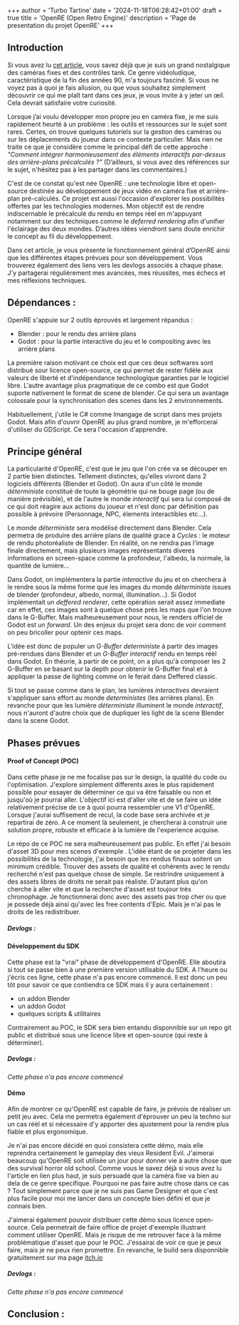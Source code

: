 +++
author = 'Turbo Tartine'
date = '2024-11-18T06:28:42+01:00'
draft = true
title = 'OpenRE (Open Retro Engine)'
description = 'Page de presentation du projet OpenRE'
+++
## Introduction
Si vous avez lu [cet article](/posts/i_love_fixed_cams), vous savez déjà que je suis un grand nostalgique des caméras fixes et des contrôles tank. Ce genre vidéoludique, caractéristique de la fin des années 90, m'a toujours fasciné. Si vous ne voyez pas à quoi je fais allusion, ou que vous souhaitez simplement découvrir ce qui me plaît tant dans ces jeux, je vous invite à y jeter un œil. Cela devrait satisfaire votre curiosité.

Lorsque j’ai voulu développer mon propre jeu en caméra fixe, je me suis rapidement heurté à un problème : les outils et ressources sur le sujet sont rares. Certes, on trouve quelques tutoriels sur la gestion des caméras ou sur les déplacements du joueur dans ce contexte particulier. Mais rien ne traite ce que je considère comme le principal défi de cette approche : *"Comment intégrer harmonieusement des éléments interactifs par-dessus des arrière-plans précalculés ?"* (D’ailleurs, si vous avez des références sur le sujet, n'hésitez pas à les partager dans les commentaires.)

C'est de ce constat qu'est née OpenRE : une technologie libre et open-source destinée au développement de jeux vidéo en caméra fixe et arrière-plan pré-calculés. Ce projet est aussi l'occasion d'explorer les possibilités offertes par les technologies modernes. Mon objectif est de rendre indiscernable le précalculé du rendu en temps réel en m'appuyant notamment sur des techniques comme le *deferred rendering* afin d'unifier l'éclairage des deux mondes. D’autres idées viendront sans doute enrichir le concept au fil du développement.

Dans cet article, je vous présente le fonctionnement général d’OpenRE ainsi que les différentes étapes prévues pour son développement. Vous trouverez également des liens vers les devlogs associés à chaque phase. J'y partagerai régulièrement mes avancées, mes réussites, mes échecs et mes réflexions techniques.

## Dépendances :
OpenRE s'appuie sur 2 outils éprouvés et largement répandus :
- Blender : pour le rendu des arrière plans
- Godot : pour la partie interactive du jeu et le compositing avec les arrière plans

La première raison motivant ce choix est que ces deux softwares sont distribué sour licence open-source, ce qui permet de rester fidèle aux valeurs de liberté et d'indépendance technologique garanties par le logiciel libre. L'autre avantage plus pragmatique de ce combo est que Godot suporte nativement le format de scene de blender. Ce qui sera un avantage colossale pour la synchronisation des scenes dans les 2 environnements.

Habituellement, j'utile le C# comme lmangage de script dans mes projets Godot. Mais afin d'ouvrir OpenRE au plus grand nombre, je m'efforcerai d'utiliser du GDScript. Ce sera l'occasion d'apprendre.

## Principe général
La particularité d'OpenRE, c'est que le jeu que l'on crée va se découper en 2 partie bien distinctes. Tellement distinctes, qu'elles vivront dans 2 logiciels différents (Blender et Godot). On aura d'un côté le monde *déterministe* constitué de toute la géométrie qui ne bouge page (ou de manière prévisible), et de l'autre le monde *interactif* qui sera lui composé de ce qui doit réagire aux actions du joueur et n'est donc par définition pas possible à prévoire (Personnage, NPC, élements interactibles etc...).

Le monde *déterministe* sera modélisé directement dans Blender. Cela permetra de produire des arrière plans de qualité grace à *Cycles* : le moteur de rendu photoréaliste de Blender. En réalité, on ne rendra pas l'image finale directement, mais plusieurs images représentants diveres informations en screen-space comme la profondeur, l'albedo, la normale, la quantité de lumière...

Dans Godot, on implémentera la partie *interactive* du jeu et on cherchera à le rendre sous la même forme que les images du monde *déterministe* issues de blender (profondeur, albedo, normal, illumination...). Si Godot implémentait un *deffered renderer*, cette opération serait assez immediate car en effet, ces images sont à quelque chose près les maps que l'on trouve dans le G-Buffer. Mais malheureusement pour nous, le renders officiel de Godot est un *forward*. Un des enjeux du projet sera donc de voir comment on peu bricoller pour optenir ces maps.
 
L'idée est donc de populer un *G-Buffer deterministe* à partir des images pré-rendues dans Blender et un *G-Buffer interactif* rendu en temps réèl dans Godot. En théorie, à partir de ce point, on a plus qu'à composer les 2 G-Buffer en se basant sur la depth pour obtenir le G-Buffer final et à appliquer la passe de lighting comme on le ferait dans Deffered classic.
 
Si tout se passe comme dans le plan, les lumières *interactives* devraient s'appliquer sans effort au monde *deterministes* (les arrières plans). En revanche pour que les lumière *déterministe* illuminent le monde *interactif*, nous n'auront d'autre choix que de dupliquer les light de la scene Blender dans la scene Godot.

## Phases prévues

#### Proof of Concept (POC)
Dans cette phase je ne me focalise pas sur le design, la qualité du code ou l'optimisation. J'explore simplement differents axes le plus rapidement possible pour essayer de déterminer ce qui va être faisable ou non et jusqu'où je pourrai aller. L'objectif ici est d'aller vite et de se faire un idée relativement précise de ce à quoi pourra ressembler une V1 d'OpenRE. Lorsque j'aurai suffisement de recul, la code base sera archivée et je repartirai de zéro. A ce moment là seulement, je chercherai à construir une solution propre, robuste et efficace à la lumière de l'experience acquise.

Le répo de ce POC ne sera malheureusement pas public. En effet j'ai besoin d'asset 3D pour mes scenes d'exemple <trouver un meilleur terme>. L'idée étant de se projeter dans les possibilités de la technologie, j'ai besoin que les rendus finaux soitent un minimum crédible. Trouver des assets de qualité et cohérents avec le rendu recherché n'est pas quelque chose de simple. Se restrindre uniquement à des assets libres de droits ne serait pas réaliste. D'autant plus qu'on cherche à aller vite et que la recherche d'asset est toujour très chronophage. Je fonctionnerai donc avec des assets pas trop cher ou que je possede déjà ainsi qu'avec les free contents d'Epic. Mais je n'ai pas le droits de les redistribuer.

##### Devlogs :

#### Développement du SDK
Cette phase est la "vrai" phase de développement d'OpenRE. Elle aboutira si tout se passe bien à une première version utilisable du SDK. A l'heure ou j'écris ces ligne, cette phase n'a pas encore commencé. Il est donc un peu tôt pour savoir ce que contiendra ce SDK mais il y aura certainement :
- un addon Blender
- un addon Godot
- quelques scripts & utilitaires

Contrairement au POC, le SDK sera bien entandu disponnible sur un repo git public et distribué sous une licence libre et open-source (qui reste à déterminer).

##### Devlogs :
*Cette phase n'a pas encore commencé*

#### Démo
Afin de montrer ce qu'OpenRE est capable de faire, je prévois de réaliser un petit jeu avec. Cela me permetra également d'éprouver un peu la techno sur un cas réèl et si nécessaire d'y apporter des ajustement pour la rendre plus fiable et plus ergonomique.

Je n'ai pas encore décidé en quoi consistera cette démo, mais elle reprendra certainement le gameplay des vieux Resident Evil. J'aimerai beaucoup qu'OpenRE soit utilisée un jour pour donner vie à autre chose que des survival horror old school. Comme vous le savez déjà si vous avez lu l'article en lien plus haut, je suis persuadé que la caméra fixe va bien au dela de ce genre specifique. Pourquoi ne pas faire autre chose dans ce cas ? Tout simplement parce que je ne suis pas Game Designer et que c'est plus facile pour moi me lancer dans un concepte bien défini et que je connais bien.

J'aimerai également pouvoir distribuer cette démo sous licence open-source. Cela permetrait de faire office de projet d'exemple illustrant comment utiliser OpenRE. Mais je risque de me retrouver face à la même problématique d'asset que pour le POC. J'essairai de voir ce que je peux faire, mais je ne peux rien promettre. En revanche, le build sera disponnible gratuitement sur ma page [itch.io](https://jponzo.itch.io/)

##### Devlogs :
*Cette phase n'a pas encore commencé*

## Conclusion :
